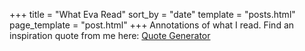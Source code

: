 +++
title = "What Eva Read"
sort_by = "date"
template = "posts.html"
page_template = "post.html"
+++
Annotations of what I read. 
Find an inspiration quote from me here: [Quote Generator](/quotes)